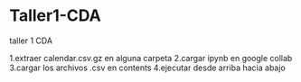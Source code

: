 # Taller1-CDA
taller 1 CDA

1.extraer calendar.csv.gz en alguna carpeta
2.cargar ipynb en google collab
3.cargar los archivos .csv en contents
4.ejecutar desde arriba hacia abajo
